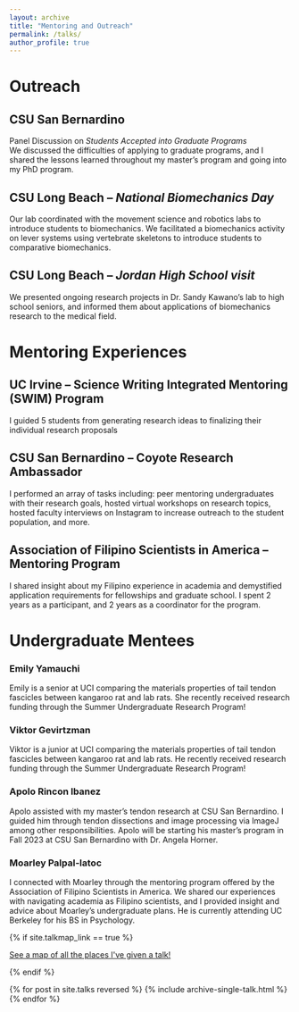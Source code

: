 ```yaml
---
layout: archive
title: "Mentoring and Outreach"
permalink: /talks/
author_profile: true
---
```

# Outreach  
## CSU San Bernardino  
Panel Discussion on _Students Accepted into Graduate Programs_  
We discussed the difficulties of applying to graduate programs, and I shared the lessons learned throughout my master’s program and going into my PhD program.  

## CSU Long Beach – _National Biomechanics Day_  
Our lab coordinated with the movement science and robotics labs to introduce students to biomechanics. We facilitated a biomechanics activity on lever systems using vertebrate skeletons to introduce students to comparative biomechanics.  

## CSU Long Beach – _Jordan High School visit_  
We presented ongoing research projects in Dr. Sandy Kawano’s lab to high school seniors, and informed them about applications of biomechanics research to the medical field.  
# Mentoring Experiences  
## UC Irvine – Science Writing Integrated Mentoring (SWIM) Program  
I guided 5 students from generating research ideas to finalizing their individual research proposals
## CSU San Bernardino – Coyote Research Ambassador  
I performed an array of tasks including: peer mentoring undergraduates with their research goals, hosted virtual workshops on research topics, hosted faculty interviews on Instagram to increase outreach to the student population, and more.  
## Association of Filipino Scientists in America – Mentoring Program  
I shared insight about my Filipino experience in academia and demystified application requirements for fellowships and graduate school. I spent 2 years as a participant, and 2 years as a coordinator for the program.  

# Undergraduate Mentees  
### Emily Yamauchi  
Emily is a senior at UCI comparing the materials properties of tail tendon fascicles between kangaroo rat and lab rats. She recently received research funding through the Summer Undergraduate Research Program!  
### Viktor Gevirtzman  
Viktor is a junior at UCI comparing the materials properties of tail tendon fascicles between kangaroo rat and lab rats. He recently received research funding through the Summer Undergraduate Research Program!  
### Apolo Rincon Ibanez  
Apolo assisted with my master’s tendon research at CSU San Bernardino. I guided him through tendon dissections and image processing via ImageJ among other responsibilities. Apolo will be starting his master’s program in Fall 2023 at CSU San Bernardino with Dr. Angela Horner.  
### Moarley Palpal-latoc  
I connected with Moarley through the mentoring program offered by the Association of Filipino Scientists in America. We shared our experiences with navigating academia as Filipino scientists, and I provided insight and advice about Moarley’s undergraduate plans. He is currently attending UC Berkeley for his BS in Psychology.  

{% if site.talkmap_link == true %}

<p style="text-decoration:underline;"><a href="/talkmap.html">See a map of all the places I've given a talk!</a></p>

{% endif %}

{% for post in site.talks reversed %}
  {% include archive-single-talk.html %}
{% endfor %}
